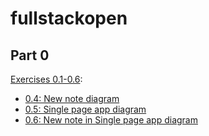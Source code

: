 # fullstackopen

## Part 0

[Exercises 0.1-0.6](https://fullstackopen.com/en/part0/fundamentals_of_web_apps#exercises-0-1-0-6):

- [0.4: New note diagram](part0/0.4/submit_sequence-diagram.md)
- [0.5: Single page app diagram](part0/0.5/spa_sequence-diagram.md)
- [0.6: New note in Single page app diagram](part0/0.6/spa_submit_sequence-diagram.md)

